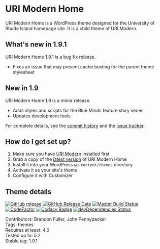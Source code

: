 # URI Modern Home

URI Modern Home is a WordPress theme designed for the University of Rhode Island homepage site. It is a child theme of URI Modern.

## What's new in 1.9.1

URI Modern Home 1.9.1 is a bug fix release.

* Fixes an issue that may prevent cache busting for the parent theme stylesheet

## New in 1.9

URI Modern Home 1.9 is a minor release.

* Adds styles and scripts for the Blue Minds feature story series
* Updates development tools

For complete details, see the [commit history](https://github.com/uriweb/uri-modern-home/pull/54/commits) and the [issue tracker](https://github.com/uriweb/uri-modern-home/issues).

## How do I get set up?

1. Make sure you have [URI Modern](https://github.com/uriweb/uri-modern) installed first
2. Grab a copy of the [latest version](https://github.com/uriweb/uri-modern-home/releases/latest) of URI Modern Home
3. Install it into your WordPress `wp-content/themes` directory
4. Activate it as your site's theme
5. Configure it with Customizer

## Theme details

[![GitHub release](https://img.shields.io/github/release/uriweb/uri-modern-home.svg)](https://github.com/uriweb/uri-modern-home/releases/latest)
[![GitHub Release Date](https://img.shields.io/github/release-date/uriweb/uri-modern-home.svg)](https://github.com/uriweb/uri-modern-home/releases/latest)
[![Master Build Status](https://travis-ci.org/uriweb/uri-modern-home.svg?branch=master "Master build status")](https://travis-ci.org/uriweb/uri-modern-home)
[![CodeFactor](https://www.codefactor.io/repository/github/uriweb/uri-modern-home/badge/master)](https://www.codefactor.io/repository/github/uriweb/uri-modern-home/overview/master)
[![Codacy Badge](https://img.shields.io/codacy/grade/e0a03abdc4344cf79f92384a7ca76f27.svg)](https://www.codacy.com/app/uriweb/uri-modern-home?utm_source=github.com&amp;utm_medium=referral&amp;utm_content=uriweb/uri-modern-home&amp;utm_campaign=Badge_Grade)
[![devDependencies Status](https://david-dm.org/uriweb/uri-modern-home/dev-status.svg "devDependencies status")](https://david-dm.org/uriweb/uri-modern-home?type=dev)

Contributors: Brandon Fuller, John Pennypacker  
Tags: themes  
Requires at least: 4.0  
Tested up to: 5.2  
Stable tag: 1.9.1  
